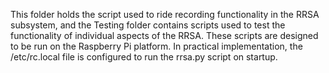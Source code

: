 This folder holds the script used to ride recording functionality in the RRSA subsystem, and the Testing folder contains scripts used to test the functionality of individual aspects of the RRSA. These scripts are designed to be run on the Raspberry Pi platform. In practical implementation, the /etc/rc.local file is configured to run the rrsa.py script on startup.
